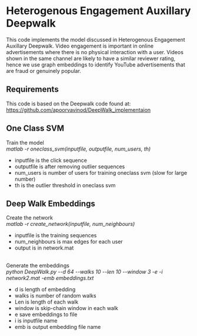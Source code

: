 Heterogenous Engagement Auxillary Deepwalk
===
This code implements the model discussed in Heterogenous Engagement Auxillary Deepwalk. Video engagement is important in online advertisements where there is no physical interaction with a user. Videos shown in the same channel are likely to have a similar reviewer rating, hence we use graph embeddings to identify YouTube advertisements that are fraud or genuinely popular. 

Requirements
---
This code is based on the Deepwalk code found at:
https://github.com/apoorvavinod/DeepWalk_implementaion

One Class SVM 
---
Train the model<br>
*matlab -r oneclass_svm(inputfile, outputfile, num_users, th)*
- inputfile is the click sequence
- outputfile is after removing outlier sequences
- num_users is number of users for training oneclass svm (slow for large number)
- th is the outlier threshold in oneclass svm



Deep Walk Embeddings
---
Create the network<br>
*matlab -r create_network(inputfile, num_neighbours)*
- inputfile is the training sequences
- num_neighbours is max edges for each user
- output is in network.mat<br><br>

Generate the embeddings<br>
*python DeepWalk.py --d 64 --walks 10 --len 10 --window 3 -e -i network2.mat -emb embeddings.txt*
- d is length of embedding
- walks is number of random walks
- Len is length of each walk
- window is skip-chain window in each walk
- e save embeddings to file
- i is inputfile name
- emb is output embedding file name<br>


